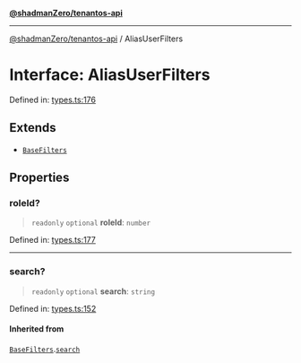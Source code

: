 [**@shadmanZero/tenantos-api**](../README.md)

***

[@shadmanZero/tenantos-api](../globals.md) / AliasUserFilters

# Interface: AliasUserFilters

Defined in: [types.ts:176](https://github.com/shadmanZero/tenantos-api/blob/a3061c31c45f4aa1cfaa0e889df3cea522a254ad/src/types.ts#L176)

## Extends

- [`BaseFilters`](BaseFilters.md)

## Properties

### roleId?

> `readonly` `optional` **roleId**: `number`

Defined in: [types.ts:177](https://github.com/shadmanZero/tenantos-api/blob/a3061c31c45f4aa1cfaa0e889df3cea522a254ad/src/types.ts#L177)

***

### search?

> `readonly` `optional` **search**: `string`

Defined in: [types.ts:152](https://github.com/shadmanZero/tenantos-api/blob/a3061c31c45f4aa1cfaa0e889df3cea522a254ad/src/types.ts#L152)

#### Inherited from

[`BaseFilters`](BaseFilters.md).[`search`](BaseFilters.md#search)
